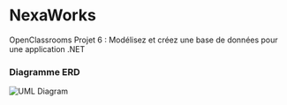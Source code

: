 # NexaWorks

OpenClassrooms Projet 6 : Modélisez et créez une base de données pour une application .NET

### Diagramme ERD

![UML Diagram](https://uml.benoitpodwinski.com/png/bL0n3i8m3Dpx2giZKZ_02WiBHO3OqzQ2Y2P1YJD4BNydWHIQggh4PFbyvpiR9N5oa1-qQcnDENGPm0fs3Qo1ItetUoRGjuOqbzVicMKOHHVKXYivBxAYGlsJ1IoQV7cZLUK3DIDFF3b3AFxBSURr7UUpUykgHP7cEA9HhIKVFSKt6bb0juo2KIYbRDr4CpSz4IDhbgyDMFnOWarE7tydhe2-BmhL3Me_ps_CW63IvLFEvnSfPT0jK2OX5gWl)

